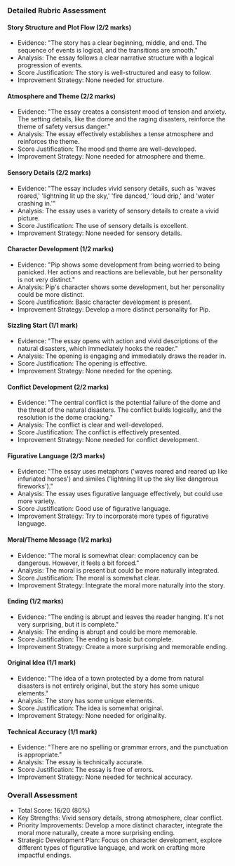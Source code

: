 ### Detailed Rubric Assessment

#### Story Structure and Plot Flow (2/2 marks)

- Evidence: "The story has a clear beginning, middle, and end. The sequence of events is logical, and the transitions are smooth."
- Analysis: The essay follows a clear narrative structure with a logical progression of events.
- Score Justification: The story is well-structured and easy to follow.
- Improvement Strategy: None needed for structure.

#### Atmosphere and Theme (2/2 marks)

- Evidence: "The essay creates a consistent mood of tension and anxiety. The setting details, like the dome and the raging disasters, reinforce the theme of safety versus danger."
- Analysis: The essay effectively establishes a tense atmosphere and reinforces the theme.
- Score Justification: The mood and theme are well-developed.
- Improvement Strategy: None needed for atmosphere and theme.

#### Sensory Details (2/2 marks)

- Evidence: "The essay includes vivid sensory details, such as 'waves roared,' 'lightning lit up the sky,' 'fire danced,' 'loud drip,' and 'water crashing in.'"
- Analysis: The essay uses a variety of sensory details to create a vivid picture.
- Score Justification: The use of sensory details is excellent.
- Improvement Strategy: None needed for sensory details.

#### Character Development (1/2 marks)

- Evidence: "Pip shows some development from being worried to being panicked. Her actions and reactions are believable, but her personality is not very distinct."
- Analysis: Pip's character shows some development, but her personality could be more distinct.
- Score Justification: Basic character development is present.
- Improvement Strategy: Develop a more distinct personality for Pip.

#### Sizzling Start (1/1 mark)

- Evidence: "The essay opens with action and vivid descriptions of the natural disasters, which immediately hooks the reader."
- Analysis: The opening is engaging and immediately draws the reader in.
- Score Justification: The opening is effective.
- Improvement Strategy: None needed for the opening.

#### Conflict Development (2/2 marks)

- Evidence: "The central conflict is the potential failure of the dome and the threat of the natural disasters. The conflict builds logically, and the resolution is the dome cracking."
- Analysis: The conflict is clear and well-developed.
- Score Justification: The conflict is effectively presented.
- Improvement Strategy: None needed for conflict development.

#### Figurative Language (2/3 marks)

- Evidence: "The essay uses metaphors ('waves roared and reared up like infuriated horses') and similes ('lightning lit up the sky like dangerous fireworks')."
- Analysis: The essay uses figurative language effectively, but could use more variety.
- Score Justification: Good use of figurative language.
- Improvement Strategy: Try to incorporate more types of figurative language.

#### Moral/Theme Message (1/2 marks)

- Evidence: "The moral is somewhat clear: complacency can be dangerous. However, it feels a bit forced."
- Analysis: The moral is present but could be more naturally integrated.
- Score Justification: The moral is somewhat clear.
- Improvement Strategy: Integrate the moral more naturally into the story.

#### Ending (1/2 marks)

- Evidence: "The ending is abrupt and leaves the reader hanging. It's not very surprising, but it is complete."
- Analysis: The ending is abrupt and could be more memorable.
- Score Justification: The ending is basic but complete.
- Improvement Strategy: Create a more surprising and memorable ending.

#### Original Idea (1/1 mark)

- Evidence: "The idea of a town protected by a dome from natural disasters is not entirely original, but the story has some unique elements."
- Analysis: The story has some unique elements.
- Score Justification: The idea is somewhat original.
- Improvement Strategy: None needed for originality.

#### Technical Accuracy (1/1 mark)

- Evidence: "There are no spelling or grammar errors, and the punctuation is appropriate."
- Analysis: The essay is technically accurate.
- Score Justification: The essay is free of errors.
- Improvement Strategy: None needed for technical accuracy.

### Overall Assessment

- Total Score: 16/20 (80%)
- Key Strengths: Vivid sensory details, strong atmosphere, clear conflict.
- Priority Improvements: Develop a more distinct character, integrate the moral more naturally, create a more surprising ending.
- Strategic Development Plan: Focus on character development, explore different types of figurative language, and work on crafting more impactful endings.
